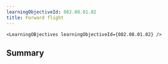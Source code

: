 ```yaml
---
learningObjectiveId: 082.08.01.02
title: Forward flight
---
```


```tsx eval
<LearningOBjectives learningObjectiveId={082.08.01.02} />
```

## Summary
